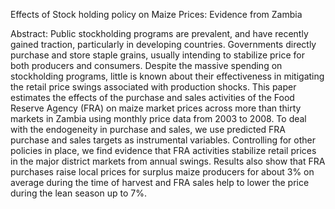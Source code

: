 Effects of Stock holding policy on Maize Prices: Evidence from Zambia


Abstract: Public stockholding programs are prevalent, and have recently gained traction, particularly in developing countries.  Governments directly purchase and store staple grains, usually intending to stabilize price for both producers and consumers. Despite the massive spending on stockholding programs, little is known about their effectiveness in mitigating the retail price swings associated with production shocks. This paper estimates the effects of the purchase and sales activities of the Food Reserve Agency (FRA) on maize market prices across more than thirty markets in Zambia using monthly price data from 2003 to 2008. To deal with the endogeneity in purchase and sales, we use predicted FRA purchase and sales targets as instrumental variables. Controlling for other policies in place, we find evidence that FRA activities stabilize retail prices in the major district markets from annual swings. Results also show that FRA purchases raise local prices for surplus maize producers for about 3% on average during the time of harvest and FRA sales help to lower the price during the lean season up to 7%.   
